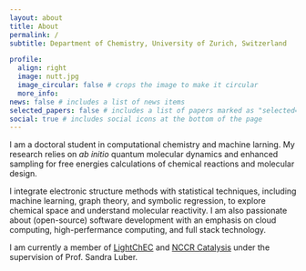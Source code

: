 ```yaml
---
layout: about
title: About
permalink: /
subtitle: Department of Chemistry, University of Zurich, Switzerland

profile:
  align: right
  image: nutt.jpg
  image_circular: false # crops the image to make it circular
  more_info:
news: false # includes a list of news items
selected_papers: false # includes a list of papers marked as "selected={true}"
social: true # includes social icons at the bottom of the page
---
```


I am a doctoral student in computational chemistry and machine larning.
My research relies on _ab initio_ quantum molecular dynamics and enhanced sampling
for free energies calculations of chemical reactions and molecular design.

I integrate electronic structure methods with statistical techniques, including machine learning, graph theory,
and symbolic regression, to explore chemical space and understand molecular reactivity.
I am also passionate about (open-source) software development with an emphasis on cloud computing,
high-perfermance computing, and full stack technology.

I am currently a member of [LightChEC](https://www.lightchec.uzh.ch/en.html) and
[NCCR Catalysis](https://www.nccr-catalysis.ch/) under the supervision of Prof. Sandra Luber.
